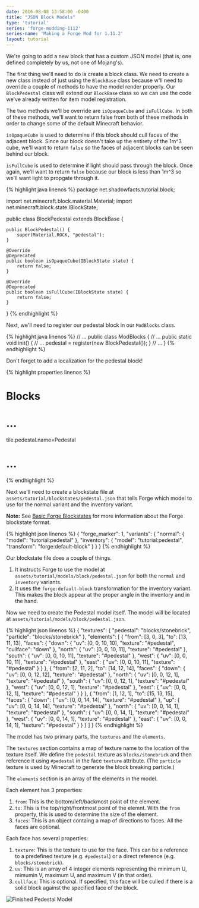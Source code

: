 ```yaml
---
date: 2016-08-08 13:58:00 -0400
title: "JSON Block Models"
type: 'tutorial'
series: 'forge-modding-1112'
series-name: 'Making a Forge Mod for 1.11.2'
layout: tutorial
---
```


We're going to add a new block that has a custom JSON model (that is, one defined completely by us, not one of Mojang's). 

The first thing we'll need to do is create a block class. We need to create a new class instead of just using the `BlockBase` class because w'll need to override a couple of methods to have the model render properly. Our `BlockPedestal` class will extend our `BlockBase` class so we can use the code we've already written for item model registration.

The two methods we'll be override are `isOpaqueCube` and `isFullCube`. In both of these methods, we'll want to return false from both of these methods in order to change some of the default Minecraft behavior. 

`isOpaqueCube` is used to determine if this block should cull faces of the adjacent block. Since our block doesn't take up the entirety of the 1m^3 cube, we'll want to return `false` so the faces of adjacent blocks can be seen behind our block.

`isFullCube` is used to determine if light should pass through the block. Once again, we'll want to return `false` because our block is less than 1m^3 so we'll want light to propgate through it.

{% highlight java linenos %}
package net.shadowfacts.tutorial.block;

import net.minecraft.block.material.Material;
import net.minecraft.block.state.IBlockState;

public class BlockPedestal extends BlockBase {

	public BlockPedestal() {
		super(Material.ROCK, "pedestal");
	}

	@Override
	@Deprecated
	public boolean isOpaqueCube(IBlockState state) {
		return false;
	}

	@Override
	@Deprecated
	public boolean isFullCube(IBlockState state) {
		return false;
	}

}
{% endhighlight %}

Next, we'll need to register our pedestal block in our `ModBlocks` class.

{% highlight java linenos %}
// ...
public class ModBlocks {
	// ...
	public static void init() {
		// ...
		pedestal = register(new BlockPedestal());
	}
	// ...
}
{% endhighlight %}

Don't forget to add a localization for the pedestal block!

{% highlight properties linenos %}
# Blocks
# ...
tile.pedestal.name=Pedestal
# ...
{% endhighlight %}

Next we'll need to create a blockstate file at `assets/tutorial/blockstates/pedestal.json` that tells Forge which model to use for the normal variant and the inventory variant.

**Note:** See [Basic Forge Blockstates](/tutorials/forge-modding-1102/basic-forge-blockstates/) for more information about the Forge blockstate format.

{% highlight json linenos %}
{
	"forge_marker": 1,
	"variants": {
		"normal": {
			"model": "tutorial:pedestal"
		},
		"inventory": {
			"model": "tutorial:pedestal",
			"transform": "forge:default-block"
		}
	}
}
{% endhighlight %}

Our blockstate file does a couple of things.

1. It instructs Forge to use the model at `assets/tutorial/models/block/pedestal.json` for both the `normal` and `inventory` variants.
2. It uses the `forge:default-block` transformation for the inventory variant. This makes the block appear at the proper angle in the inventory and in the hand.

Now we need to create the Pedestal model itself. The model will be located at `assets/tutorial/models/block/pedestal.json`.

{% highlight json linenos %}
{
	"textures": {
		"pedestal": "blocks/stonebrick",
		"particle": "blocks/stonebrick"
	},
	"elements": [
		{
			"from": [3, 0, 3],
			"to": [13, 11, 13],
			"faces": {
				"down": {
					"uv": [0, 0, 10, 10],
					"texture": "#pedestal",
					"cullface": "down"
				},
				"north": {
					"uv": [0, 0, 10, 11],
					"texture": "#pedestal"
				},
				"south": {
					"uv": [0, 0, 10, 11],
					"texture": "#pedestal"
				},
				"west": {
					"uv": [0, 0, 10, 11],
					"texture": "#pedestal"
				},
				"east": {
					"uv": [0, 0, 10, 11],
					"texture": "#pedestal"
				}
			}
		},
		{
			"from": [2, 11, 2],
			"to": [14, 12, 14],
			"faces": {
				"down": {
					"uv": [0, 0, 12, 12],
					"texture": "#pedestal"
				},
				"north": {
					"uv": [0, 0, 12, 1],
					"texture": "#pedestal"
				},
				"south": {
					"uv": [0, 0, 12, 1],
					"texture": "#pedestal"
				},
				"west": {
					"uv": [0, 0, 12, 1],
					"texture": "#pedestal"
				},
				"east": {
					"uv": [0, 0, 12, 1],
					"texture": "#pedestal"
				}
			}
		},
		{
			"from": [1, 12, 1],
			"to": [15, 13, 15],
			"faces": {
				"down": {
					"uv": [0, 0, 14, 14],
					"texture": "#pedestal"
				},
				"up": {
					"uv": [0, 0, 14, 14],
					"texture": "#pedestal"
				},
				"north": {
					"uv": [0, 0, 14, 1],
					"texture": "#pedestal"
				},
				"south": {
					"uv": [0, 0, 14, 1],
					"texture": "#pedestal"
				},
				"west": {
					"uv": [0, 0, 14, 1],
					"texture": "#pedestal"
				},
				"east": {
					"uv": [0, 0, 14, 1],
					"texture": "#pedestal"
				}
			}
		}
	]
}
{% endhighlight %}

The model has two primary parts, the `textures` and the `elements`. 

The `textures` section contains a map of texture name to the location of the texture itself. We define the `pedestal` texture as `blocks/stonebrick` and then reference it using `#pedestal` in the face `texture` attribute. (The `particle` texture is used by Minecraft to generate the block breaking particle.)

The `elements` section is an array of the elements in the model.

Each element has 3 properties:

1. `from`: This is the bottom/left/backmost point of the element.
2. `to`: This is the top/right/frontmost point of the elemnt. With the `from` property, this is used to determine the size of the element.
3. `faces`: This is an object containg a map of directions to faces. All the faces are optional. 

Each face has several properties:

1. `texture`: This is the texture to use for the face. This can be a reference to a predefined texture (e.g. `#pedestal`) or a direct reference (e.g. `blocks/stonebrick`).
2. `uv`: This is an array of 4 integer elements representing the minimum U, mimumin V, maximum U, and maximum V (in that order).
3. `cullface`: This is optional. If specified, this face will be culled if there is a solid block against the specified face of the block.

![Finished Pedestal Model](http://i.imgur.com/Axt5iiE.png)